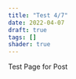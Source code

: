 ```yaml
---
title: "Test 4/7"
date: 2022-04-07
draft: true
tags: []
shader: true
---
```


Test Page for Post

<!--more-->
